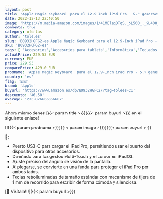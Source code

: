 ```yaml
---
layout: post
title: 'Apple Magic Keyboard  para el 12.9-Inch iPad Pro - 5.ª generación  - Italiano - en Negro'
date: 2022-12-13 22:40:50
image: 'https://m.media-amazon.com/images/I/41MElaqDTqS._SL500_._SL400_.jpg'
comments: true
category: ofertas
author: 'tole.es'
slug: 'B0932HGFG2-es Apple Magic Keyboard para el 12.9-Inch iPad Pro - 5.ª...'
sku: 'B0932HGFG2-es'
tags: [ 'Accesorios','Accesorios para tablets','Informática','Teclados para tablets','apple','ipad','🇪🇸', ]
actualPrice: 229.53 EUR
currency: EUR
price: 229.53
comparePrice: 429.0 EUR
prodname: 'Apple Magic Keyboard  para el 12.9-Inch iPad Pro - 5.ª generación  - Italiano - en Negro'
country: 'es'
flag: '🇪🇸'
brand: 'Apple'
buyurl: 'https://www.amazon.es/dp/B0932HGFG2/?tag=tolees-21'
descuento: '46.50'
average: '236.876666666667'
---
```


Ahora mismo tienes [{{< param title >}}]({{< param buyurl >}}) en el siguiente enlace!

[![{{< param prodname >}}]({{< param image >}})]({{< param buyurl >}})

🔎:

- Puerto USB-C para cargar el iPad Pro, permitiendo usar el puerto del dispositivo para otros accesorios.
- Diseñado para los gestos Multi-Touch y el cursor en iPadOS.
- Ajuste preciso del ángulo de visión de la pantalla.
- Al plegarse, se convierte en una funda para proteger el iPad Pro por ambos lados.
- Teclas retroiluminadas de tamaño estándar con mecanismo de tijera de 1 mm de recorrido para escribir de forma cómoda y silenciosa.

[🛒 Visítala!!!]({{< param buyurl >}})
